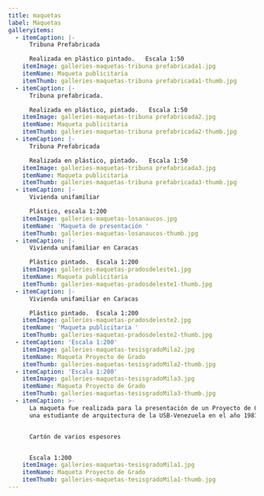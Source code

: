 ```yaml
---
title: maquetas
label: Maquetas
galleryitems:
  - itemCaption: |-
      Tribuna Prefabricada

      Realizada en plástico pintado.   Escala 1:50
    itemImage: galleries-maquetas-tribuna prefabricada1.jpg
    itemName: Maqueta publicitaria
    itemThumb: galleries-maquetas-tribuna prefabricada1-thumb.jpg
  - itemCaption: |-
      Tribuna prefabricada.

      Realizada en plástico, pintado.   Escala 1:50
    itemImage: galleries-maquetas-tribuna prefabricada2.jpg
    itemName: Maqueta publicitaria
    itemThumb: galleries-maquetas-tribuna prefabricada2-thumb.jpg
  - itemCaption: |-
      Tribuna Prefabricada

      Realizada en plástico, pintado.   Escala 1:50
    itemImage: galleries-maquetas-tribuna prefabricada3.jpg
    itemName: Maqueta publicitaria
    itemThumb: galleries-maquetas-tribuna prefabricada3-thumb.jpg
  - itemCaption: |-
      Vivienda unifamiliar 

      Plástico, escala 1:200
    itemImage: galleries-maquetas-losanaucos.jpg
    itemName: 'Maqueta de presentación '
    itemThumb: galleries-maquetas-losanaucos-thumb.jpg
  - itemCaption: |-
      Vivienda unifamiliar en Caracas

      Plástico pintado.  Escala 1:200
    itemImage: galleries-maquetas-pradosdeleste1.jpg
    itemName: Maqueta publicitaria
    itemThumb: galleries-maquetas-pradosdeleste1-thumb.jpg
  - itemCaption: |-
      Vivienda unifamiliar en Caracas

      Plástico pintado.  Escala 1:200
    itemImage: galleries-maquetas-pradosdeleste2.jpg
    itemName: 'Maqueta publicitaria '
    itemThumb: galleries-maquetas-pradosdeleste2-thumb.jpg
  - itemCaption: 'Escala 1:200'
    itemImage: galleries-maquetas-tesisgradoMila2.jpg
    itemName: Maqueta Proyecto de Grado
    itemThumb: galleries-maquetas-tesisgradoMila2-thumb.jpg
  - itemCaption: 'Escala 1:200'
    itemImage: galleries-maquetas-tesisgradoMila3.jpg
    itemName: Maqueta Proyecto de Grado
    itemThumb: galleries-maquetas-tesisgradoMila3-thumb.jpg
  - itemCaption: >-
      La maqueta fue realizada para la presentación de un Proyecto de Grado de
      una estudiante de arquitectura de la USB-Venezuela en el año 1981


      Cartón de varios espesores


      Escala 1:200
    itemImage: galleries-maquetas-tesisgradoMila1.jpg
    itemName: Maqueta Proyecto de Grado
    itemThumb: galleries-maquetas-tesisgradoMila1-thumb.jpg
---
```


